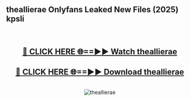 <h2>theallierae Onlyfans Leaked New Files (2025) kpsli</h2>
<br>
<div align="center">
<h2><a href="https://mediafiles.top/theallierae&ref=git" rel="nofollow">🔴 CLICK HERE 🌐==►► Watch theallierae</a></h2>
<h2><a href="https://mediafiles.top/theallierae&ref=git" rel="nofollow">🔴 CLICK HERE 🌐==►► Download theallierae</a></h2>
<br>
<a href="https://mediafiles.top/theallierae&ref=git" rel="nofollow" data-target="animated-image.originalLink"><img src="https://i.ibb.co.com/xMMVF88/686577567.gif" alt="theallierae" style="max-width: 100%; display: inline-block;" data-target="animated-image.originalImage"></a>
</div>
<br>
<br>